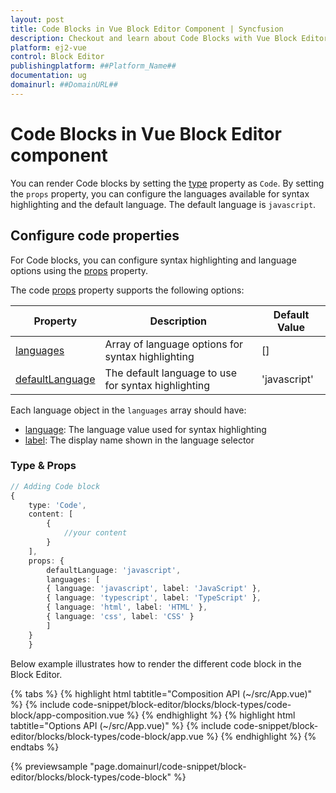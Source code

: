 ```yaml
---
layout: post
title: Code Blocks in Vue Block Editor Component | Syncfusion
description: Checkout and learn about Code Blocks with Vue Block Editor component of Syncfusion Essential JS 2 and more.
platform: ej2-vue
control: Block Editor
publishingplatform: ##Platform_Name##
documentation: ug
domainurl: ##DomainURL##
---
```


# Code Blocks in Vue Block Editor component

You can render Code blocks by setting the [type](../api/blockeditor/blockModel/#type) property as `Code`. By setting the `props` property, you can configure the languages available for syntax highlighting and the default language. The default language is `javascript`.

## Configure code properties

For Code blocks, you can configure syntax highlighting and language options using the [props](../api/blockeditor/blockModel/) property.

The code [props](../api/blockeditor/blockModel/) property supports the following options:

| Property | Description | Default Value |
|----------|-------------|---------------|
| [languages](../api/blockeditor/codeSettingsModel/#languages) | Array of language options for syntax highlighting | [] |
| [defaultLanguage](../api/blockeditor/codeSettingsModel/#defaultlanguage) | The default language to use for syntax highlighting | 'javascript' |

Each language object in the `languages` array should have:
- [language](../api/blockeditor/codeLanguageModel/#language): The language value used for syntax highlighting
- [label](../api/blockeditor/codeLanguageModel/#label): The display name shown in the language selector

### Type & Props
```typescript
// Adding Code block
{
    type: 'Code',
    content: [
        {
            //your content
        }
    ],
    props: {
        defaultLanguage: 'javascript',
        languages: [
        { language: 'javascript', label: 'JavaScript' },
        { language: 'typescript', label: 'TypeScript' },
        { language: 'html', label: 'HTML' },
        { language: 'css', label: 'CSS' }
        ]
    }
    }
```

Below example illustrates how to render the different code block in the Block Editor.

{% tabs %}
{% highlight html tabtitle="Composition API (~/src/App.vue)" %}
{% include code-snippet/block-editor/blocks/block-types/code-block/app-composition.vue %}
{% endhighlight %}
{% highlight html tabtitle="Options API (~/src/App.vue)" %}
{% include code-snippet/block-editor/blocks/block-types/code-block/app.vue %}
{% endhighlight %}
{% endtabs %}
  
{% previewsample "page.domainurl/code-snippet/block-editor/blocks/block-types/code-block" %}